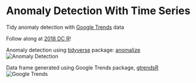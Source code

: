 # Anomaly Detection With Time Series
Tidy anomaly detection with [Google Trends](https://trends.google.com) data

Follow along at [2018 DC R](https://rstats.ai/agenda/)!

Anomaly detection using [tidyverse](https://www.tidyverse.org/packages/) package: [anomalize](https://github.com/business-science/anomalize) 
![Anomaly Detection](https://raw.githubusercontent.com/cattystats/Anomaly_Detection/master/anomalize.png)

Data frame generated using Google Trends package, [gtrendsR](https://github.com/PMassicotte/gtrendsR)
![Google Trends](https://raw.githubusercontent.com/cattystats/Anomaly_Detection/master/google_trends.png)
